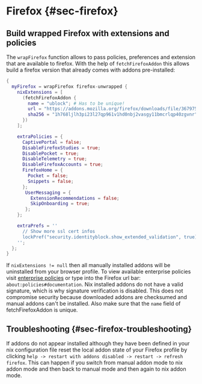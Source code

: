 # Firefox {#sec-firefox}

## Build wrapped Firefox with extensions and policies

The `wrapFirefox` function allows to pass policies, preferences and extension that are available to firefox. With the help of `fetchFirefoxAddon` this allows build a firefox version that already comes with addons pre-installed:

```nix
{
  myFirefox = wrapFirefox firefox-unwrapped {
    nixExtensions = [
      (fetchFirefoxAddon {
        name = "ublock"; # Has to be unique!
        url = "https://addons.mozilla.org/firefox/downloads/file/3679754/ublock_origin-1.31.0-an+fx.xpi";
        sha256 = "1h768ljlh3pi23l27qp961v1hd0nbj2vasgy11bmcrlqp40zgvnr";
      })
    ];

    extraPolicies = {
      CaptivePortal = false;
      DisableFirefoxStudies = true;
      DisablePocket = true;
      DisableTelemetry = true;
      DisableFirefoxAccounts = true;
      FirefoxHome = {
        Pocket = false;
        Snippets = false;
      };
       UserMessaging = {
         ExtensionRecommendations = false;
         SkipOnboarding = true;
       };
    };

    extraPrefs = ''
      // Show more ssl cert infos
      lockPref("security.identityblock.show_extended_validation", true);
    '';
  };
}
```

If `nixExtensions != null` then all manually installed addons will be uninstalled from your browser profile.
To view available enterprise policies visit [enterprise policies](https://github.com/mozilla/policy-templates#enterprisepoliciesenabled)
or type into the Firefox url bar: `about:policies#documentation`.
Nix installed addons do not have a valid signature, which is why signature verification is disabled. This does not compromise security because downloaded addons are checksumed and manual addons can't be installed. Also make sure that the `name` field of fetchFirefoxAddon is unique.

## Troubleshooting {#sec-firefox-troubleshooting}
If addons do not appear installed although they have been defined in your nix configuration file reset the local addon state of your Firefox profile by clicking `help -> restart with addons disabled -> restart -> refresh firefox`. This can happen if you switch from manual addon mode to nix addon mode and then back to manual mode and then again to nix addon mode.

